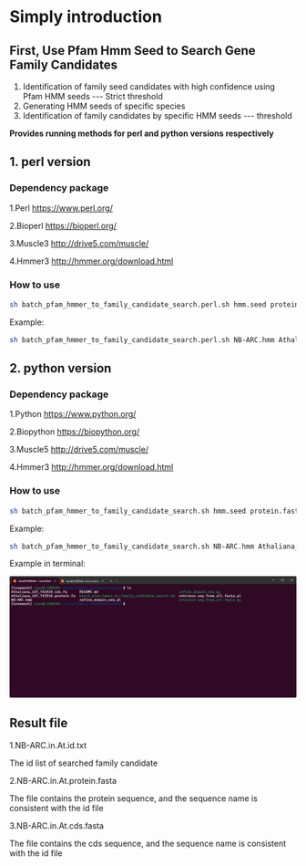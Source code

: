 # Simply introduction

## First, Use Pfam Hmm Seed to Search Gene Family Candidates 
1. Identification of family seed candidates with high confidence using Pfam HMM seeds --- Strict threshold
2. Generating HMM seeds of specific species
3. Identification of family candidates by specific HMM seeds --- threshold

**Provides running methods for perl and python versions respectively**

## 1. perl version
### Dependency package

1.Perl https://www.perl.org/

2.Bioperl https://bioperl.org/

3.Muscle3 http://drive5.com/muscle/

4.Hmmer3 http://hmmer.org/download.html

###  How to use
```Bash
sh batch_pfam_hmmer_to_family_candidate_search.perl.sh hmm.seed protein.fasta cds.fasta Strict_threshold threshold outname    
```
Example:
```Bash
sh batch_pfam_hmmer_to_family_candidate_search.perl.sh NB-ARC.hmm Athaliana_167_TAIR10.protein.fa Athaliana_167_TAIR10.cds.fa 1e-20 1e-10 NB-ARC.in.At
```

## 2. python version
### Dependency package

1.Python https://www.python.org/

2.Biopython https://biopython.org/

3.Muscle5 http://drive5.com/muscle/

4.Hmmer3 http://hmmer.org/download.html

###  How to use
```Bash
sh batch_pfam_hmmer_to_family_candidate_search.sh hmm.seed protein.fasta cds.fasta Strict_threshold threshold outname    
```
Example:
```Bash
sh batch_pfam_hmmer_to_family_candidate_search.sh NB-ARC.hmm Athaliana_167_TAIR10.protein.fa Athaliana_167_TAIR10.cds.fa 1e-20 1e-10 NB-ARC.in.At
```

Example in terminal:

![code_example.gif](https://github.com/Daaaaxianer/family-candidate/blob/master/code_example.gif)


## Result file

1.NB-ARC.in.At.id.txt

The id list of searched family candidate

2.NB-ARC.in.At.protein.fasta

The file contains the protein sequence, and the sequence name is consistent with the id file

3.NB-ARC.in.At.cds.fasta

The file contains the cds sequence, and the sequence name is consistent with the id file
